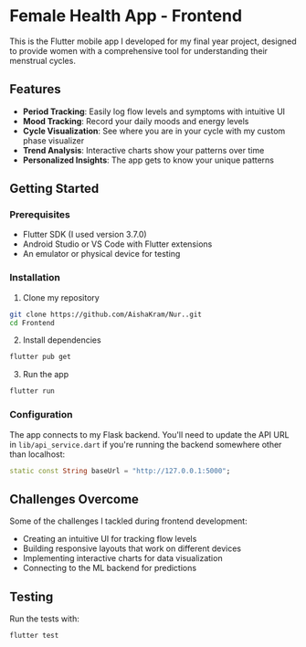 # Female Health App - Frontend

This is the Flutter mobile app I developed for my final year project, designed to provide women with a comprehensive tool for understanding their menstrual cycles.


## Features

- **Period Tracking**: Easily log flow levels and symptoms with intuitive UI
- **Mood Tracking**: Record your daily moods and energy levels
- **Cycle Visualization**: See where you are in your cycle with my custom phase visualizer
- **Trend Analysis**: Interactive charts show your patterns over time
- **Personalized Insights**: The app gets to know your unique patterns


## Getting Started

### Prerequisites

- Flutter SDK (I used version 3.7.0)
- Android Studio or VS Code with Flutter extensions
- An emulator or physical device for testing

### Installation

1. Clone my repository
```bash
git clone https://github.com/AishaKram/Nur..git
cd Frontend
```

2. Install dependencies
```bash
flutter pub get
```

3. Run the app
```bash
flutter run
```

### Configuration

The app connects to my Flask backend. You'll need to update the API URL in `lib/api_service.dart` if you're running the backend somewhere other than localhost:

```dart
static const String baseUrl = "http://127.0.0.1:5000";  
```


## Challenges Overcome

Some of the challenges I tackled during frontend development:
- Creating an intuitive UI for tracking flow levels
- Building responsive layouts that work on different devices
- Implementing interactive charts for data visualization
- Connecting to the ML backend for predictions

## Testing

Run the tests with:

```bash
flutter test
```

